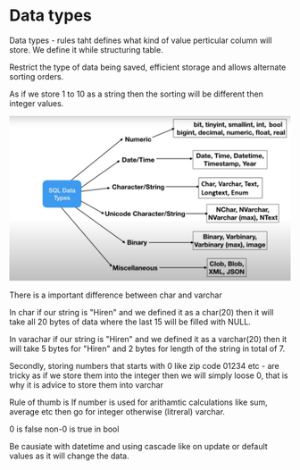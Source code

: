 # Data types

Data types - rules taht defines what kind of value perticular column will store. We define it while structuring table.

Restrict the type of data being saved, efficient storage and allows alternate sorting orders.

As if we store 1 to 10 as a string then the sorting will be different then integer values.

![1750739844454](image/Notes/1750739844454.png)

There is a important difference between char and varchar

In char if our string is "Hiren" and we defined it as a char(20) then it will take all 20 bytes of data where the last 15 will be filled with NULL.

In varachar if our string is "Hiren" and we defined it as a varchar(20) then it will take 5 bytes for "Hiren" and 2 bytes for length of the string in total of 7.

Secondly, storing numbers that starts with 0 like zip code 01234 etc - are tricky as if we store them into the integer then we will simply loose 0, that is why it is advice to store them into varchar

Rule of thumb is If number is used for arithamtic calculations like sum, average etc then go for integer otherwise (litreral) varchar.

0 is false non-0 is true in bool

Be causiate with datetime and using cascade like on update or default values as it will change the data.
